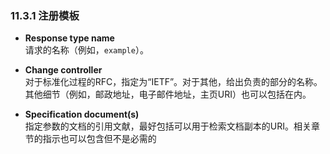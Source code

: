 ### 11.3.1 注册模板

- **Response type name**  
  请求的名称（例如，`example`）。

- **Change controller**  
  对于标准化过程的RFC，指定为“IETF”。对于其他，给出负责的部分的名称。其他细节（例如，邮政地址，电子邮件地址，主页URI）也可以包括在内。

- **Specification document(s)**  
  指定参数的文档的引用文献，最好包括可以用于检索文档副本的URI。相关章节的指示也可以包含但不是必需的
